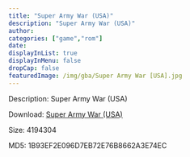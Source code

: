 ```yaml
---
title: "Super Army War (USA)"
description: "Super Army War (USA)"
author: 
categories: ["game","rom"]
date: 
displayInList: true
displayInMenu: false
dropCap: false
featuredImage: /img/gba/Super Army War [USA].jpg
---
```


Description: Super Army War (USA)

Download: <a style="text-decoration:underline;" href="https://mega.nz/#!7PIWQSxA!5fSYUNyQb--16XWpBcLeLAdDfGt9zAM24EYhevg6N18" target = "_blank" rel = "nofollow" > Super Army War (USA)</a>

Size: 4194304

MD5: 1B93EF2E096D7EB72E76B8662A3E74EC

